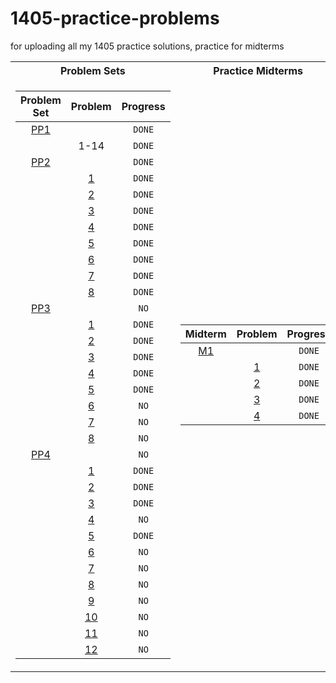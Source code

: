 # 1405-practice-problems
for uploading all my 1405 practice solutions, practice for midterms
<table>
<tr><th>Problem Sets</th><th>Practice Midterms</th></tr>
<tr><td>

| Problem Set |                Problem                | Progress |
| :---------: | :-----------------------------------: | :------: |
|    [PP1]    |                                       |  `DONE`  |
|             |                 1-14                  |  `DONE`  |
|    [PP2]    |                                       |  `DONE`  |
|             |        [1](./psets/02/pp2.py)         |  `DONE`  |
|             |        [2](./psets/02/pp2.py)         |  `DONE`  |
|             |        [3](./psets/02/pp2.py)         |  `DONE`  |
|             |        [4](./psets/02/pp2.py)         |  `DONE`  |
|             |        [5](./psets/02/pp2.py)         |  `DONE`  |
|             |        [6](./psets/02/pp2.py)         |  `DONE`  |
|             |        [7](./psets/02/pp2.py)         |  `DONE`  |
|             |        [8](./psets/02/pp2.py)         |  `DONE`  |
|    [PP3]    |                                       |   `NO`   |
|             |  [1](./psets/03/simpleCalculator.py)  |  `DONE`  |
|             |     [2](./psets/03/leapYears.py)      |  `DONE`  |
|             | [3](./psets/03/movieExpertSystem.py)  |  `DONE`  |
|             | [4](./psets/03/currencyConversion.py) |  `DONE`  |
|             |       [5](./psets/03/stopGo.py)       |  `DONE`  |
|             |           [6](./psets/03/)            |   `NO`   |
|             |            [7](./psets/3/)            |   `NO`   |
|             |            [8](./psets/3/)            |   `NO`   |
|    [PP4]    |                                       |   `NO`   |
|             |      [1](./psets/4/divisors.py)       |  `DONE`  |
|             |   [2](./psets/4/vegetableGarden.py)   |  `DONE`  |
|             |     [3](./psets/4/numOfDigits.py)     |  `DONE`  |
|             |            [4](./psets/4/)            |   `NO`   |
|             |   [5](./psets/4/trackingNumbers.py)   |  `DONE`  |
|             |            [6](./psets/4/)            |   `NO`   |
|             |            [7](./psets/4/)            |   `NO`   |
|             |            [8](./psets/4/)            |   `NO`   |
|             |            [9](./psets/4/)            |   `NO`   |
|             |           [10](./psets/4/)            |   `NO`   |
|             |           [11](./psets/4/)            |   `NO`   |
|             |           [12](./psets/4/)            |   `NO`   |

[PP1]:./psets/1/PP1.pdf
[PP2]:./psets/2/PP2.pdf
[PP3]:./psets/3/PP3.pdf
[PP4]:./psets/4/PP4.pdf

</td><td>


| Midterm |                Problem                | Progress |
| :-----: | :-----------------------------------: | :------: |
|  [M1]   |                                       |  `DONE`  |
|         | [1](./midterm-practice/01/code-p1.py) |  `DONE`  |
|         | [2](./midterm-practice/01/code-p2.py) |  `DONE`  |
|         | [3](./midterm-practice/01/code-p3.py) |  `DONE`  |
|         | [4](./midterm-practice/01/code-p4.py) |  `DONE`  |

[M1]:./midterm-practice/01/pm1.pdf

</td></tr> </table>